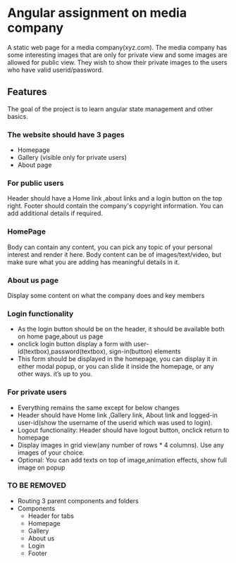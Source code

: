# Angular assignment on media company
A static web page for a media company(xyz.com).
The media company has some interesting images that are only for private view and some images are allowed for public view.
They wish to  show their private images to the users  who have valid userid/password.

## Features
The goal of the project is to learn angular state management and other basics.

### The website should have 3 pages
- Homepage
- Gallery (visible only for private users)
- About page


### For public users
Header should have a Home link ,about links and a login button on the top right.
Footer should contain the company's copyright information. You can add additional details if required.

### HomePage 
Body can contain any content, you can pick any topic of your personal interest and render it here.
Body content can be of images/text/video, but make sure what you are adding has meaningful details in it.

### About us page
Display some content on what the company does and key members

### Login functionality
- As the login button should be on the header, it should be available both on home page,about us page
- onclick login button display a form with user-id(textbox),password(textbox), sign-in(button) elements
- This form should be displayed in the homepage, you can display it in either modal popup, or you can slide it inside the homepage, or any other ways. it’s up to you.

### For private users
- Everything remains the same except for below changes
- Header should have Home link ,Gallery link, About link and logged-in user-id(show the username of the userid which was used to login).
- Logout functionality: Header should have logout button, onclick return to homepage
- Display images in grid view(any number of rows * 4 columns). Use any images of your choice.
- Optional: You can add texts on top of image,animation effects, show full image on popup


### TO BE REMOVED
- Routing 3 parent components and folders
- Components
    - Header for tabs
    - Homepage
    - Gallery
    - About us
    - Login
    - Footer